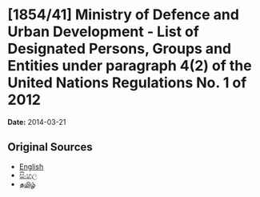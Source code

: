 # [1854/41] Ministry of Defence and Urban Development - List of Designated Persons, Groups and Entities under paragraph 4(2) of the United Nations Regulations No. 1 of 2012

**Date:** 2014-03-21

## Original Sources

- [English](https://documents.gov.lk/view/extra-gazettes/2014/3/1854-41_E.pdf)
- [සිංහල](https://documents.gov.lk/view/extra-gazettes/2014/3/1854-41_S.pdf)
- [தமிழ்](https://documents.gov.lk/view/extra-gazettes/2014/3/1854-41_T.pdf)
